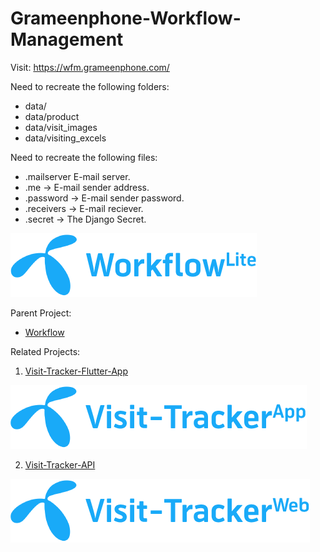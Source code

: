 # Grameenphone-Workflow-Management

Visit: https://wfm.grameenphone.com/

Need to recreate the following folders:
- data/
- data/product
- data/visit_images
- data/visiting_excels

Need to recreate the following files:
- .mailserver E-mail server.
- .me -> E-mail sender address.
- .password -> E-mail sender password.
- .receivers -> E-mail reciever.
- .secret -> The Django Secret.

<img src="./statics/images/workflow-lite.png"/>

Parent Project:
- [Workflow](https://github.com/Saqibur/Workflow)



Related Projects:
1. [Visit-Tracker-Flutter-App](https://github.com/Saqibur/Visit-Tracker-Flutter-App)

<img src="./statics/images/visit-app.png"/>

2. [Visit-Tracker-API](https://github.com/Saqibur/Visit-Tracker)

<img src="./statics/images/visit-web.png"/>